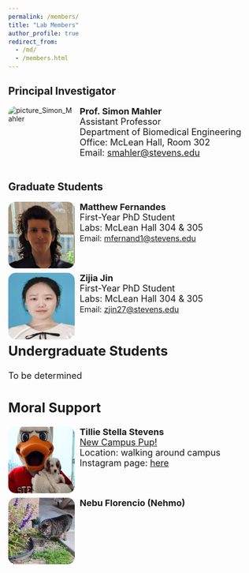 ```yaml
---
permalink: /members/
title: "Lab Members"
author_profile: true
redirect_from: 
  - /md/
  - /members.html
---
```


<style>
.roundrect {
border-radius: 15px;
  margin-right: 10px;  
}
</style>

## Principal Investigator
<img src="../images/Headshot_Simon_Mahler.png" alt="picture_Simon_Mahler" class="roundrect" style="width:135px;height:135px;" align="left"><font size="4"><b>Prof. Simon Mahler </b><br>
  <font size="4"> Assistant Professor<br></font>
  Department of Biomedical Engineering<br>
  Office: McLean Hall, Room 302<br>
  Email: <a href="mailto:smahler@stevens.edu" target="_blank">smahler@stevens.edu</a></font><br><br>

## Graduate Students

<img src="../images/Matthew_Fernandes.png" alt="picture_Matthew_Fernandes" class="roundrect" style="width:135px;height:135px;" align="left"><font size="4"><b>Matthew Fernandes</b><br> 
  First-Year PhD Student<br> 
  Labs: McLean Hall 304 & 305<br>
  <font size="3"> Email: <a href="mailto:mfernand1@stevens.edu" target="_blank">mfernand1@stevens.edu</a></font><br><br>

  <br><img src="../images/Zijia_Jin.png" alt="picture_Zijia_Jin" class="roundrect" style="width:135px;height:135px;" align="left"><font size="4"> 
  <b>Zijia Jin</b><br> 
  First-Year PhD Student<br> 
  Labs: McLean Hall 304 & 305<br>
  <font size="3"> Email: <a href="mailto:zjin27@stevens.edu" target="_blank">zjin27@stevens.edu</a></font><br><br>

## Undergraduate Students

   To be determined 

   
## Moral Support 
  <img src="../images/Tillie.png" alt="Tillie" class="roundrect" style="width:135px;height:135px;" align="left">
  <b>Tillie Stella Stevens</b><br> 
  <a href="https://www.stevens.edu/news/meet-tillie-stevens-new-campus-pup" target="_blank">New Campus Pup!</a><br>
  Location: walking around campus <br>
  Instagram page: <a href="https://www.instagram.com/followstevens/?hl=en" target="_blank">here</a><br><br>
  
  <br><img src="../images/Nehmo.png" alt="Nehmo_picture" class="roundrect"  style="width:135px;height:135px;" align="left">
  <b>Nebu Florencio (Nehmo)</b><br> 
  <br>

